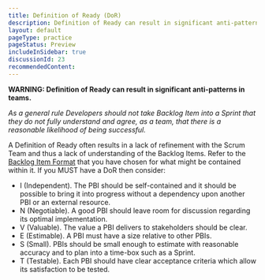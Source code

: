 ```yaml
---
title: Definition of Ready (DoR)
description: Definition of Ready can result in significant anti-patterns in teams.
layout: default
pageType: practice
pageStatus: Preview
includeInSidebar: true
discussionId: 23
recommendedContent:
---
```

**WARNING: Definition of Ready can result in significant anti-patterns in teams.** 

_As a general rule Developers should not take Backlog Item into a Sprint that they do not fully understand and agree, as a team, that there is a reasonable likelihood of being successful._

A Definition of Ready often results in a lack of refinement with the Scrum Team and thus a lack of understanding of the Backlog Items. Refer to the [Backlog Item Format](/Project-Management/Agile-Ways-of-Working/Complementary-Practices/Writing-Backlog-Items) that you have chosen for what might be contained within it. If you MUST have a DoR then consider:

- I (Independent). The PBI should be self-contained and it should be possible to bring it into progress without a dependency upon another PBI or an external resource.
- N (Negotiable). A good PBI should leave room for discussion regarding its optimal implementation.
- V (Valuable). The value a PBI delivers to stakeholders should be clear.
- E (Estimable). A PBI must have a size relative to other PBIs.
- S (Small). PBIs should be small enough to estimate with reasonable accuracy and to plan into a time-box such as a Sprint.
- T (Testable). Each PBI should have clear acceptance criteria which allow its satisfaction to be tested.

